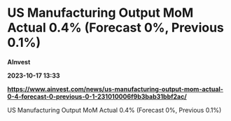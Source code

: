 # US Manufacturing Output MoM Actual 0.4% (Forecast 0%, Previous 0.1%)
**AInvest**

**2023-10-17 13:33**

**https://www.ainvest.com/news/us-manufacturing-output-mom-actual-0-4-forecast-0-previous-0-1-231010006f9b3bab31bbf2ac/**

US Manufacturing Output MoM Actual 0.4% (Forecast 0%, Previous 0.1%)